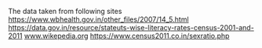 The data taken from following sites
https://www.wbhealth.gov.in/other_files/2007/14_5.html
https://data.gov.in/resource/stateuts-wise-literacy-rates-census-2001-and-2011
www.wikepedia.org
https://www.census2011.co.in/sexratio.php
